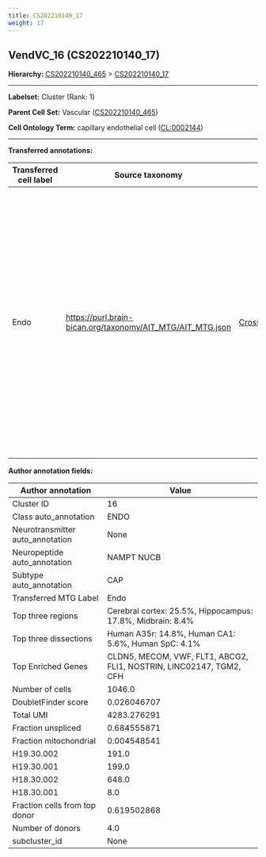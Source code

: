 ```yaml
---
title: CS202210140_17
weight: 17
---
```

## VendVC_16 (CS202210140_17)
<b>Hierarchy: </b>
[CS202210140_465](https://purl.brain-bican.org/taxonomy/CS202210140#CS202210140_465) >
[CS202210140_17](https://purl.brain-bican.org/taxonomy/CS202210140#CS202210140_17)

---


**Labelset:** Cluster (Rank: 1)

**Parent Cell Set:** Vascular ([CS202210140_465](https://purl.brain-bican.org/taxonomy/CS202210140#CS202210140_465))



**Cell Ontology Term:**  capillary endothelial cell ([CL:0002144](https://www.ebi.ac.uk/ols/ontologies/cl/terms?obo_id=CL:0002144)) 

[MARKER GENES.]: #


---

[TRANSFERRED ANNOTATIONS.]: #


**Transferred annotations:**

| Transferred cell label | Source taxonomy | Source node accession | Algorithm name | Comment |
|------------------------|-----------------|-----------------------|----------------|---------|
|Endo|https://purl.brain-bican.org/taxonomy/AIT_MTG/AIT_MTG.json|[CrossArea_subclass:48e48631ba](https://purl.brain-bican.org/taxonomy/AIT_MTG#CrossArea_subclass_48e48631ba)||We performed PCA (50 components) on our full dataset, trained a random forest classifier (scikit-learn, class_ weight=‘balanced’, max_depth=50) on the MTG labels, and then predicted labels for all cells. We labeled each cluster with the mode of its constituent cells if two conditions were met: more than 0.8 of predicted labels matched the mode, and the mean probability of these pre- dictions was greater than 0.8.|

[AUTHOR ANNOTATION FIELDS.]: #


**Author annotation fields:**

| Author annotation | Value |
|-------------------|-------|
|Cluster ID|16|
|Class auto_annotation|ENDO|
|Neurotransmitter auto_annotation|None|
|Neuropeptide auto_annotation|NAMPT NUCB|
|Subtype auto_annotation|CAP|
|Transferred MTG Label|Endo|
|Top three regions|Cerebral cortex: 25.5%, Hippocampus: 17.8%, Midbrain: 8.4%|
|Top three dissections|Human A35r: 14.8%, Human CA1: 5.6%, Human SpC: 4.1%|
|Top Enriched Genes|CLDN5, MECOM, VWF, FLT1, ABCG2, FLI1, NOSTRIN, LINC02147, TGM2, CFH|
|Number of cells|1046.0|
|DoubletFinder score|0.026046707|
|Total UMI|4283.276291|
|Fraction unspliced|0.684555871|
|Fraction mitochondrial|0.004548541|
|H19.30.002|191.0|
|H19.30.001|199.0|
|H18.30.002|648.0|
|H18.30.001|8.0|
|Fraction cells from top donor|0.619502868|
|Number of donors|4.0|
|subcluster_id|None|
